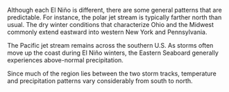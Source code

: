Although each El Niño is different, there are some general patterns that are predictable. For instance, the polar jet stream is typically farther north than usual. The dry winter conditions that characterize Ohio and the Midwest commonly extend eastward into western New York and Pennsylvania. 

The Pacific jet stream remains across the southern U.S. As storms often move up the coast during El Niño winters, the Eastern Seaboard generally experiences above-normal precipitation.

Since much of the region lies between the two storm tracks, temperature and precipitation patterns vary considerably from south to north.